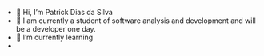 - 👋 Hi, I’m Patrick Dias da Silva
- 👀 I am currently a student of software analysis and development and will be a developer one day.
- 🌱 I’m currently learning 
- 

<!---
PatrickDias2/PatrickDias2 is a ✨ special ✨ repository because its `README.md` (this file) appears on your GitHub profile.
You can click the Preview link to take a look at your changes.
--->

